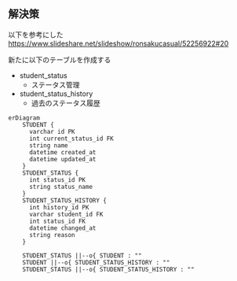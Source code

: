 ## 解決策

以下を参考にした
https://www.slideshare.net/slideshow/ronsakucasual/52256922#20


新たに以下のテーブルを作成する
- student_status
  - ステータス管理
- student_status_history
  - 過去のステータス履歴

```mermaid
erDiagram
    STUDENT {
      varchar id PK
      int current_status_id FK
      string name
      datetime created_at
      datetime updated_at
    }
    STUDENT_STATUS {
      int status_id PK
      string status_name
    }
    STUDENT_STATUS_HISTORY {
      int history_id PK
      varchar student_id FK
      int status_id FK
      datetime changed_at
      string reason
    }
    
    STUDENT_STATUS ||--o{ STUDENT : ""
    STUDENT ||--o{ STUDENT_STATUS_HISTORY : ""
    STUDENT_STATUS ||--o{ STUDENT_STATUS_HISTORY : ""
```

